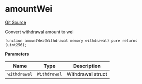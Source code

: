 # amountWei
[Git Source](https://github.com/lidofinance/community-staking-module/blob/efc92ba178845b0562e369d8d71b585ba381ab86/src/CSVerifier.sol)

Convert withdrawal amount to wei


```solidity
function amountWei(Withdrawal memory withdrawal) pure returns (uint256);
```
**Parameters**

|Name|Type|Description|
|----|----|-----------|
|`withdrawal`|`Withdrawal`|Withdrawal struct|


